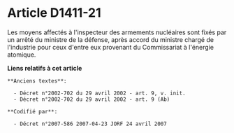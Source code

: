 # Article D1411-21

Les moyens affectés à l'inspecteur des armements nucléaires sont fixés par un arrêté du ministre de la défense, après accord
du ministre chargé de l'industrie pour ceux d'entre eux provenant du Commissariat à l'énergie atomique.

**Liens relatifs à cet article**

	**Anciens textes**:

	  - Décret n°2002-702 du 29 avril 2002 - art. 9, v. init.
	  - Décret n°2002-702 du 29 avril 2002 - art. 9 (Ab)

	**Codifié par**:

	  - Décret n°2007-586 2007-04-23 JORF 24 avril 2007
